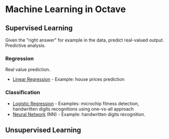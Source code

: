 # Machine Learning in Octave

## Supervised Learning

Given the "right answer" for example in the data, predict real-valued output. Predictive analysis.

### Regression

Real value prediction.

- [Linear Regression](linear-regression) - Example: house prices prediction

### Classification

- [Logistic Regression](logistic-regression) - Examples: microchip fitness detection, handwritten digits recognitions using one-vs-all approach
- [Neural Network](neural-network) (NN) - Example: handwritten digits recognition.

## Unsupervised Learning
